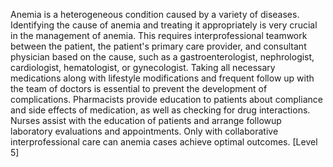 Anemia is a heterogeneous condition caused by a variety of diseases. Identifying the cause of anemia and treating it appropriately is very crucial in the management of anemia. This requires interprofessional teamwork between the patient, the patient's primary care provider, and consultant physician based on the cause, such as a gastroenterologist, nephrologist, cardiologist, hematologist, or gynecologist. Taking all necessary medications along with lifestyle modifications and frequent follow up with the team of doctors is essential to prevent the development of complications. Pharmacists provide education to patients about compliance and side effects of medication, as well as checking for drug interactions. Nurses assist with the education of patients and arrange followup laboratory evaluations and appointments. Only with collaborative interprofessional care can anemia cases achieve optimal outcomes. [Level 5]